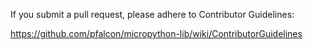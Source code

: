 If you submit a pull request, please adhere to Contributor Guidelines:

https://github.com/pfalcon/micropython-lib/wiki/ContributorGuidelines
